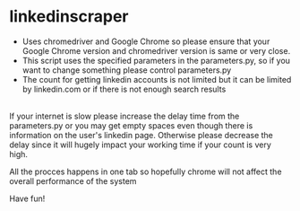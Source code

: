 # linkedinscraper

* Uses chromedriver and Google Chrome so please ensure that your Google Chrome version and chromedriver version is same or very close. 
* This script uses the specified parameters in the parameters.py, so if you want to change something please control parameters.py
* The count for getting linkedin accounts is not limited but it can be limited by linkedin.com or if there is not enough search results
<br>
If your internet is slow please increase the delay time from the parameters.py or you may get empty spaces even though there is information on the user's linkedin page. Otherwise please decrease the delay since it will hugely impact your working time if your count is very high.

All the procces happens in one tab so hopefully chrome will not affect the overall performance of the system

Have fun!

